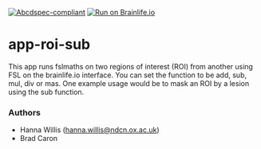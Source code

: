 [![Abcdspec-compliant](https://img.shields.io/badge/ABCD_Spec-v1.1-green.svg)](https://github.com/brain-life/abcd-spec)
[![Run on Brainlife.io](https://img.shields.io/badge/Brainlife-bl.app.444-blue.svg)](https://doi.org/10.25663/bl.app.444)

# app-roi-sub
This app runs fslmaths on two regions of interest (ROI) from another using FSL on the brainlife.io interface. You can set the function to be add, sub, mul, div or mas. One example usage would be to mask an ROI by a lesion using the sub function. 

### Authors
- Hanna Willis (hanna.willis@ndcn.ox.ac.uk)
- Brad Caron 
